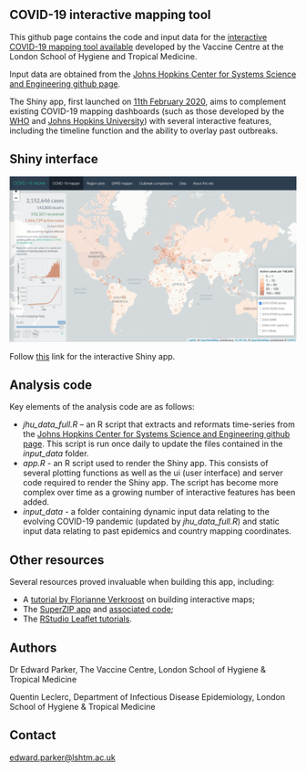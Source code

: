 ## COVID-19 interactive mapping tool

This github page contains the code and input data for the [interactive COVID-19 mapping tool available](https://vac-lshtm.shinyapps.io/ncov_tracker/) developed by the Vaccine Centre at the London School of Hygiene and Tropical Medicine.

Input data are obtained from the [Johns Hopkins Center for Systems Science and Engineering github page](https://github.com/CSSEGISandData/COVID-19/tree/master/csse_covid_19_data/csse_covid_19_time_series).

The Shiny app, first launched on [11th February 2020](https://theconversation.com/coronavirus-outbreak-a-new-mapping-tool-that-lets-you-scroll-through-timeline-131422), aims to complement existing COVID-19 mapping dashboards (such as those developed by the [WHO](https://covid19.who.int) and [Johns Hopkins University](https://gisanddata.maps.arcgis.com/apps/opsdashboard/index.html#/bda7594740fd40299423467b48e9ecf6)) with several interactive features, including the timeline function and the ability to overlay past outbreaks. 

## Shiny interface

![Shiny app interface](www/app_image.png)

Follow [this](https://vac-lshtm.shinyapps.io/ncov_tracker/) link for the interactive Shiny app.

## Analysis code

Key elements of the analysis code are as follows:
- *jhu_data_full.R* – an R script that extracts and reformats time-series from the [Johns Hopkins Center for Systems Science and Engineering github page](https://github.com/CSSEGISandData/COVID-19/tree/master/csse_covid_19_data/csse_covid_19_time_series). This script is run once daily to update the files contained in the *input_data* folder.
- *app.R* - an R script used to render the Shiny app. This consists of several plotting functions as well as the ui (user interface) and server code required to render the Shiny app. The script has become more complex over time as a growing number of interactive features has been added.
- *input_data* - a folder containing dynamic input data relating to the evolving COVID-19 pandemic (updated by *jhu_data_full.R*) and static input data relating to past epidemics and country mapping coordinates.

## Other resources

Several resources proved invaluable when building this app, including:
- A [tutorial by Florianne Verkroost](https://rviews.rstudio.com/2019/10/09/building-interactive-world-maps-in-shiny/) on building interactive maps;
- The [SuperZIP app](https://shiny.rstudio.com/gallery/superzip-example.html) and [associated code](https://github.com/rstudio/shiny-examples/tree/master/063-superzip-example);
- The [RStudio Leaflet tutorials](https://rstudio.github.io/leaflet/).

## Authors
Dr Edward Parker, The Vaccine Centre, London School of Hygiene & Tropical Medicine

Quentin Leclerc, Department of Infectious Disease Epidemiology, London School of Hygiene & Tropical Medicine

## Contact
edward.parker@lshtm.ac.uk
